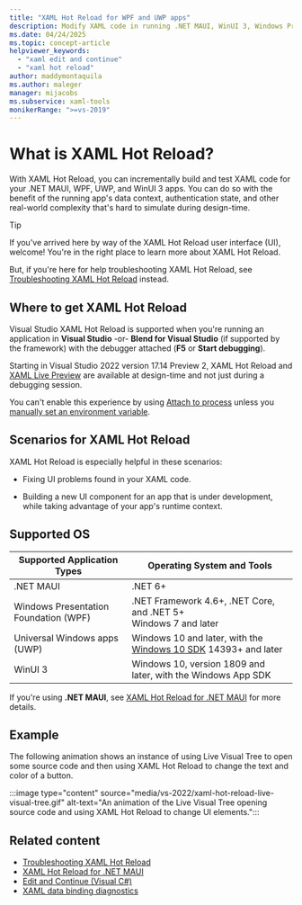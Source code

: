 ```yaml
---
title: "XAML Hot Reload for WPF and UWP apps"
description: Modify XAML code in running .NET MAUI, WinUI 3, Windows Presentation Foundation (WPF), or Universal Windows Platform (UWP) apps with edit and continue features in XAML Hot Reload.
ms.date: 04/24/2025
ms.topic: concept-article
helpviewer_keywords:
  - "xaml edit and continue"
  - "xaml hot reload"
author: maddymontaquila
ms.author: maleger
manager: mijacobs
ms.subservice: xaml-tools
monikerRange: ">=vs-2019"
---
```

# What is XAML Hot Reload? 

With XAML Hot Reload, you can incrementally build and test XAML code for your .NET MAUI, WPF, UWP, and WinUI 3 apps. You can do so with the benefit of the running app's data context, authentication state, and other real-world complexity that's hard to simulate during design-time.

> [!TIP]
> If you've arrived here by way of the XAML Hot Reload user interface (UI), welcome! You're in the right place to learn more about XAML Hot Reload.
>
> But, if you're here for help troubleshooting XAML Hot Reload, see [Troubleshooting XAML Hot Reload](/troubleshoot/developer/visualstudio/tools-utilities/xaml-hot-reload-troubleshooting) instead.

## Where to get XAML Hot Reload

Visual Studio XAML Hot Reload is supported when you're running an application in **Visual Studio** -or- **Blend for Visual Studio** (if supported by the framework) with the debugger attached (**F5** or **Start debugging**).

Starting in Visual Studio 2022 version 17.14 Preview 2, XAML Hot Reload and [XAML Live Preview](../xaml-tools/xaml-live-preview.md) are available at design-time and not just during a debugging session.

You can't enable this experience by using [Attach to process](../debugger/attach-to-running-processes-with-the-visual-studio-debugger.md) unless you [manually set an environment variable](/troubleshoot/developer/visualstudio/tools-utilities/xaml-hot-reload-troubleshooting#verify-that-you-use-start-debugging-rather-than-attach-to-process).

## Scenarios for XAML Hot Reload

XAML Hot Reload is especially helpful in these scenarios:

* Fixing UI problems found in your XAML code.

* Building a new UI component for an app that is under development, while taking advantage of your app's runtime context.

## Supported OS

|Supported Application Types|Operating System and Tools|
|---|---|
|.NET MAUI|.NET 6+|
|Windows Presentation Foundation (WPF) |.NET Framework 4.6+, .NET Core, and .NET 5+</br>Windows 7 and later |
|Universal Windows apps (UWP)|Windows 10 and later, with the [Windows 10 SDK](https://developer.microsoft.com/windows/downloads/windows-sdk/) 14393+ and later|
|WinUI 3|Windows 10, version 1809 and later, with the Windows App SDK|

If you're using **.NET MAUI**, see [XAML Hot Reload for .NET MAUI](/dotnet/maui/xaml/hot-reload) for more details.

## Example

The following animation shows an instance of using Live Visual Tree to open some source code and then using XAML Hot Reload to change the text and color of a button.

:::image type="content" source="media/vs-2022/xaml-hot-reload-live-visual-tree.gif" alt-text="An animation of the Live Visual Tree opening source code and using XAML Hot Reload to change UI elements.":::

## Related content

* [Troubleshooting XAML Hot Reload](/troubleshoot/developer/visualstudio/tools-utilities/xaml-hot-reload-troubleshooting)
* [XAML Hot Reload for .NET MAUI](/dotnet/maui/xaml/hot-reload)
* [Edit and Continue (Visual C#)](../debugger/edit-and-continue-visual-csharp.md)
* [XAML data binding diagnostics](xaml-data-binding-diagnostics.md)
